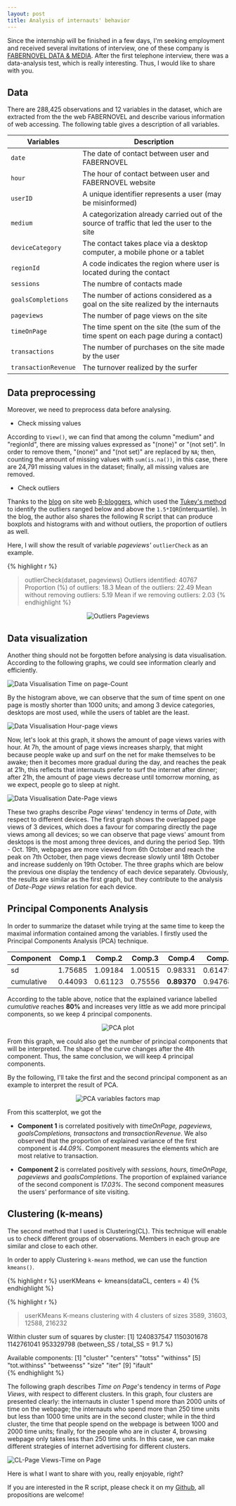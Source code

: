 ```yaml
---
layout: post
title: Analysis of internauts' behavior
---
```


Since the internship will be finished in a few days, I'm seeking employment and 
received several invitations of interview, one of these company is [FABERNOVEL
DATA & MEDIA][FABERNOVEL DATA & MEDIA]. After the first telephone interview, 
there was a data-analysis test, which is really interesting. Thus, I would like 
to share with you.

## Data

There are 288,425 observations and 12 variables in the dataset, which are 
extracted from the the web FABERNOVEL and describe various information of web 
accessing. The following table gives a description of all variables.

**Variables** | **Description**
--------- | -----------
`date` | The date of contact between user and FABERNOVEL
`hour` | The hour of contact between user and FABERNOVEL website
`userID` | A unique identifier represents a user (may be misinformed)
`medium` | A categorization already carried out of the source of traffic that led the user to the site
`deviceCategory` | The contact takes place via a desktop computer, a mobile phone or a tablet
`regionId` | A code indicates the region where user is located during the contact
`sessions` | The numbre of contacts made
`goalsCompletions` | The number of actions considered as a goal on the site realized by the internauts
`pageviews` | The number of page views on the site
`timeOnPage` | The time spent on the site (the sum of the time spent on each page during a contact)
`transactions` | The number of purchases on the site made by the user
`transactionRevenue` | The turnover realized by the surfer

## Data preprocessing

Moreover, we need to preprocess data before analysing.

- Check missing values

According to `View()`, we can find that among the column "medium" and "regionId", 
there are missing values expressed as "(none)" or "(not set)". In order to 
remove them, "(none)" and "(not set)" are replaced by `NA`; then, counting the 
amount of missing values with `sum(is.na())`, in this case, there are 24,791 
missing values in the dataset; finally, all missing values are removed.

- Check outliers

Thanks to the [blog][blog] on site web [R-bloggers][R-bloggers], which used the 
[Tukey's method][Tukey] to identify the outliers ranged below and above the 
`1.5*IQR`(interquartile). In the blog, the author also shares the following R 
script that can produce boxplots and histograms with and without outliers, the 
proportion of outliers as well.

Here, I will show the result of variable _pageviews'_ `outlierCheck` as an 
example.

{% highlight r %}
> outlierCheck(dataset, pageviews)
Outliers identified: 40767
Proportion (%) of outliers: 18.3
Mean of the outliers: 22.49
Mean without removing outliers: 5.19
Mean if we removing outliers: 2.03
{% endhighlight %}

<p align="center">
  <img alt="Outliers Pageviews" src="{{ site.baseurl }}/images/20161118-outlierPageviews.png"/>
</p>

## Data visualization

Another thing should not be forgotten before analysing is data visualisation.
According to the following graphs, we could see information clearly and 
efficiently.

<img alt="Data Visualisation Time on page-Count"
 src="{{ site.baseurl }}/images/20161118-dataviz1.png"/>

By the histogram above, we can observe that the sum of time spent on one page is 
mostly shorter than 1000 units; and among 3 device categories, desktops are most 
used, while the users of tablet are the least.

<img alt="Data Visualisation Hour-page views"
 src="{{ site.baseurl }}/images/20161118-dataviz2.png"/>

Now, let's look at this graph, it shows the amount of page views varies with hour.
At 7h, the amount of page views increases sharply, that might because people 
wake up and surf on the net for make themselves to be awake; then it becomes 
more gradual during the day, and reaches the peak at 21h, this reflects that 
internauts prefer to surf the internet after dinner; after 21h, the amount of page 
views decrease until tomorrow morning, as we expect, people go to sleep at night.

<img alt="Data Visualisation Date-Page views"
 src="{{ site.baseurl }}/images/20161118-dataviz3.png"/>

These two graphs describe _Page views_' tendency in terms of _Date_, with 
respect to different devices. The first graph shows the overlapped page views 
of 3 devices, which does a favour for comparing directly the page views among 
all devices; so we can observe that page views' amount from desktops is the 
most among three devices, and during the period Sep. 19th - Oct. 19th, webpages 
are more viewed from 6th October and reach the peak on 7th October, then page 
views decrease slowly until 18th October and increase suddenly on 19th October. 
The three graphs which are below the previous one display the tendency of each 
device separately. Obviously, the results are similar as the first graph, but 
they contribute to the analysis of _Date-Page views_ relation for each device.


## Principal Components Analysis

In order to summarize the dataset while trying at the same time to keep the 
maximal information contained among the variables. I firstly used the Principal 
Components Analysis (PCA) technique.

Component  |  Comp.1 | Comp.2  | Comp.3  |    Comp.4   | Comp.5   | Comp.6   | Comp.7
---------- |---------|---------|---------|-------------|----------|----------|--------
    sd     | 1.75685 | 1.09184 | 1.00515 |   0.98331   | 0.614753 | 0.492406 | 0.351811
cumulative | 0.44093 | 0.61123 | 0.75556 | **0.89370** | 0.947681 | 0.982318 | 1.000000


According to the table above, notice that the explained variance labelled 
_cumulative_ reaches **80%** and increases very little as we add more principal 
components, so we keep 4 principal components.

<p align="center">                                                              
  <img alt="PCA plot" src="{{ site.baseurl }}/images/20161118-PCA-plot.png"/>
</p> 

From this graph, we could also get the number of principal components that will 
be interpreted. The shape of the curve changes after the 4th component. Thus, 
the same conclusion, we will keep 4 principal components.

By the following, I'll take the first and the second principal component as an 
example to interpret the result of PCA.

<p align="center">                                                              
  <img alt="PCA variables factors map"
   src="{{ site.baseurl }}/images/20161118-variables-factors-map.png"/>
</p> 

From this scatterplot, we got the

- **Component 1** is correlated positively with _timeOnPage, pageviews, 
goalsCompletions, transactons_ and _transactionRevenue_. We also observed that 
the proportion of explained variance of the first component is _44.09%_. 
Component measures the elements which are most relative to transaction.

- **Component 2** is correlated positively with _sessions, hours, timeOnPage, 
pageviews_ and _goalsCompletions_. The proportion of explained variance of the 
second component is _17.03%_. The second component measures the users' 
performance of site visiting.

## Clustering (k-means)

The second method that I used is Clustering(CL). This technique will enable us 
to check different groups of observations. Members in each group are similar and 
close to each other.

In order to apply Clustering `k-means` method, we can use the function `kmeans()`. 

{% highlight r %}
userKMeans <- kmeans(dataCL, centers = 4)
{% endhighlight %}

{% highlight r %}
> userKMeans
K-means clustering with 4 clusters of sizes 3589, 31603, 12588, 
216232

Within cluster sum of squares by cluster:
[1] 1240837547 1150301678 1142761041  953329798
 (between_SS / total_SS =  91.7 %)

Available components:
[1] "cluster"         "centers"     "totss"      "withinss"
[5] "tot.withinss"    "betweenss"   "size"        "iter"
[9] "ifault"      
{% endhighlight %}

The following graph describes _Time on Page_'s tendency in terms of _Page Views_, 
with respect to different clusters. In this graph, four clusters are presented 
clearly: the internauts in cluster 1 spend more than 2000 units of time on the 
webpage; the internauts who spend more than 250 time units but less than 1000 
time units are in the second cluster; while in the third cluster, the time that 
people spend on the webpage is between 1000 and 2000 time units; finally, for 
the people who are in cluster 4, browsing webpage only takes less than 250 time 
units. In this case, we can make different strategies of internet advertising 
for different clusters.

<img alt="CL-Page Views-Time on Page"
 src="{{ site.baseurl }}/images/20161118-CL-pageviews-timeonpage.png"/>

Here is what I want to share with you, really enjoyable, right?

If you are interested in the R script, please check it on my [Github][Github], 
all propositions are welcome!

[FABERNOVEL DATA & MEDIA]: http://data-media.fabernovel.fr/
[blog]: https://www.r-bloggers.com/identify-describe-plot-and-remove-the-outliers-from-the-dataset/
[R-bloggers]: https://www.r-bloggers.com/
[Tukey]: https://en.wikipedia.org/wiki/Outlier#Tukey.27s_test
[Github]: https://github.com/jingwen-z/R/blob/master/algorithm/UserClustering.R